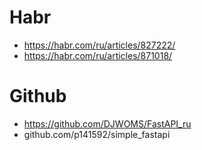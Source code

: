 # Habr

- https://habr.com/ru/articles/827222/
- https://habr.com/ru/articles/871018/

# Github
- https://github.com/DJWOMS/FastAPI_ru
- github.com/p141592/simple_fastapi